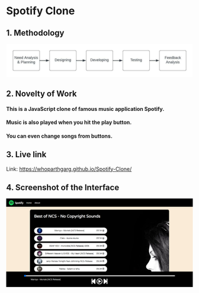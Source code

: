# Spotify Clone

## 1. Methodology
![](method.jpeg)

## **2. Novelty of Work**
#### This is a JavaScript clone of famous music application Spotify. 
#### Music is also played when you hit the play button.
#### You can even change songs from buttons.

## **3. Live link**
Link: https://whoparthgarg.github.io/Spotify-Clone/

## **4. Screenshot of the Interface**
![](picture.png)
